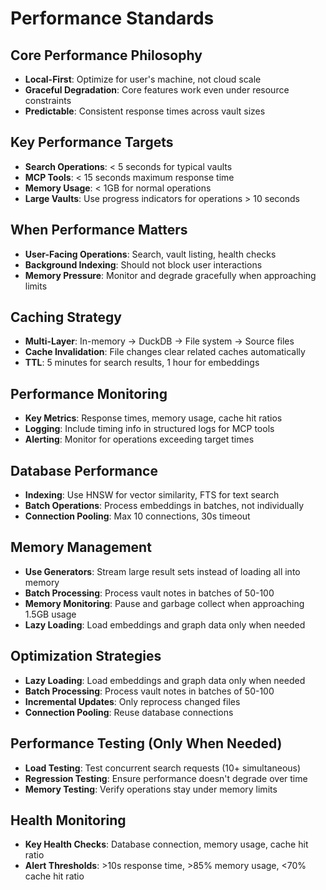 # Performance Standards

## Core Performance Philosophy
- **Local-First**: Optimize for user's machine, not cloud scale
- **Graceful Degradation**: Core features work even under resource constraints
- **Predictable**: Consistent response times across vault sizes

## Key Performance Targets
- **Search Operations**: < 5 seconds for typical vaults
- **MCP Tools**: < 15 seconds maximum response time
- **Memory Usage**: < 1GB for normal operations
- **Large Vaults**: Use progress indicators for operations > 10 seconds

## When Performance Matters
- **User-Facing Operations**: Search, vault listing, health checks
- **Background Indexing**: Should not block user interactions
- **Memory Pressure**: Monitor and degrade gracefully when approaching limits

## Caching Strategy
- **Multi-Layer**: In-memory → DuckDB → File system → Source files
- **Cache Invalidation**: File changes clear related caches automatically
- **TTL**: 5 minutes for search results, 1 hour for embeddings

## Performance Monitoring
- **Key Metrics**: Response times, memory usage, cache hit ratios
- **Logging**: Include timing info in structured logs for MCP tools
- **Alerting**: Monitor for operations exceeding target times

## Database Performance
- **Indexing**: Use HNSW for vector similarity, FTS for text search
- **Batch Operations**: Process embeddings in batches, not individually
- **Connection Pooling**: Max 10 connections, 30s timeout

## Memory Management
- **Use Generators**: Stream large result sets instead of loading all into memory
- **Batch Processing**: Process vault notes in batches of 50-100
- **Memory Monitoring**: Pause and garbage collect when approaching 1.5GB usage
- **Lazy Loading**: Load embeddings and graph data only when needed

## Optimization Strategies
- **Lazy Loading**: Load embeddings and graph data only when needed
- **Batch Processing**: Process vault notes in batches of 50-100
- **Incremental Updates**: Only reprocess changed files
- **Connection Pooling**: Reuse database connections

## Performance Testing (Only When Needed)
- **Load Testing**: Test concurrent search requests (10+ simultaneous)
- **Regression Testing**: Ensure performance doesn't degrade over time
- **Memory Testing**: Verify operations stay under memory limits

## Health Monitoring
- **Key Health Checks**: Database connection, memory usage, cache hit ratio
- **Alert Thresholds**: >10s response time, >85% memory usage, <70% cache hit ratio